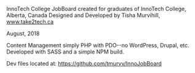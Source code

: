 InnoTech College JobBoard created for graduates of InnoTech College, Alberta, Canada
Designed and Developed by Tisha Murvihill, www.take2tech.ca

August, 2018

Content Management simply PHP with PDO--no WordPress, Drupal, etc.
Developed with SASS and a simple NPM build.

Dev files located at:
https://github.com/tmurvv/InnoJobBoard
